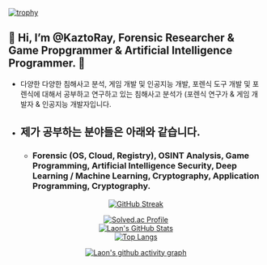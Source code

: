 [![trophy](https://github-profile-trophy.vercel.app/?username=KaztoRay&theme=algolia&column=10)](https://github.com/Luon/)

## 💫 Hi, I’m @KaztoRay, Forensic Researcher & Game Propgrammer & Artificial Intelligence Programmer. 💫 

- 다양한 다양한 침해사고 분석, 게임 개발 및 인공지능 개발, 포렌식 도구 개발 및 포렌식에 대해서 공부하고 연구하고 있는 침해사고 분석가 (포렌식 연구가 & 게임 개발자 & 인공지능 개발자입니다.

- ## 제가 공부하는 분야들은 아래와 같습니다. 

  - ### Forensic (OS, Cloud, Registry), OSINT Analysis, Game Programming, Artificial Intelligence Security, Deep Learning / Machine Learning, Cryptography, Application Programming, Cryptography.

<div align = "center">

[![GitHub Streak](https://github-readme-streak-stats.herokuapp.com/?user=KaztoRay&theme=holi-theme)](https://git.io/streak-stats)

[![Solved.ac Profile](http://mazassumnida.wtf/api/v2/generate_badge?boj=dsph9245)](https://solved.ac/dsph9245) <br/>
[![Laon's GitHub Stats](https://github-readme-stats.vercel.app/api?username=KaztoRay&hide=contribs,prs&show_icons=true&theme=ambient_gradient)](https://github.com/anuraghazra/github-readme-stats)
<br>
[![Top Langs](https://github-readme-stats.vercel.app/api/top-langs/?username=KaztoRay&langs_count=10&hide=contribs,prs&show_icons=true&theme=ambient_gradient)](https://github.com/anuraghazra/github-readme-stats)

[![Laon's github activity graph](https://github-readme-activity-graph.vercel.app/graph?username=KaztoRay&theme=react-dark&border=true)](https://github.com/ashutosh00710/github-readme-activity-graph)

</div>
 
 
